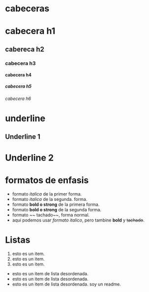 # cabeceras
# cabecera h1
## cabereca h2
### cabecera h3
#### cabecera h4
##### cabecera h5
###### cabecera h6

# underline
Underline 1
-----------
Underline 2
===========
# formatos de enfasis
- formato *italica* de la primer forma.
- formato _italica_ de la segunda. forma.
- formato **bold o strong** de la primera forma.
- formato __bold o strong__ de la segunda forma.
- formato ~~ tachado~~, forma normal.
- aqui podemos usar *formato italico*, pero tambine **bold** y ~~tachado~~.
# Listas
1. esto es un item.
2. esto es un item.
3. esto es un item.
- esto es un item de lista desordenada.
- esto es un item de lista desordenada.
- esto es un item de lista desordenada.
soy un readme.
